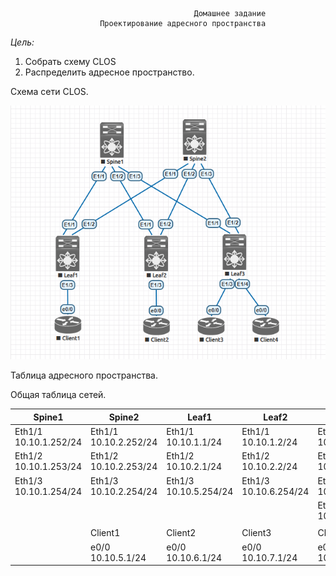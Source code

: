                                              Домашнее задание
                        Проектирование адресного пространства

*Цель:*

1. Собрать схему CLOS
2. Распределить адресное пространство.

Схема сети CLOS.

![](eve-ng_pic1.png)


Таблица адресного пространства.

  Общая таблица сетей.

|      Spine1           |     Spine2            |         Leaf1         |       Leaf2           |     Leaf3             |
|-----------------------|-----------------------|-----------------------|-----------------------|-----------------------|
| Eth1/1 10.10.1.252/24 | Eth1/1 10.10.2.252/24 | Eth1/1 10.10.1.1/24   | Eth1/1 10.10.1.2/24   | Eth1/1 10.10.1.3/24   |
| Eth1/2 10.10.1.253/24 | Eth1/2 10.10.2.253/24 | Eth1/2 10.10.2.1/24   | Eth1/2 10.10.2.2/24   | Eth1/2 10.10.2.3/24   |
| Eth1/3 10.10.1.254/24 | Eth1/3 10.10.2.254/24 | Eth1/3 10.10.5.254/24 | Eth1/3 10.10.6.254/24 | Eth1/3 10.10.7.253/24 |
|                       |                       |                       |                       | Eth1/4 10.10.8.254/24 |  
|                       |                       |                       |                       |                       |
|                       |         Client1       |         Client2       |       Client3         |     Client4           |
|                       | e0/0 10.10.5.1/24     |  e0/0 10.10.6.1/24    | e0/0 10.10.7.1/24     |  e0/0 10.10.8.1/24    |
